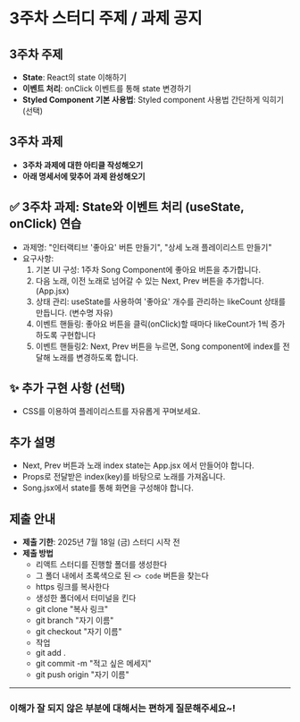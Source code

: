 # 3주차 스터디 주제 / 과제 공지

## 3주차 주제

*   **State**: React의 state 이해하기
*   **이벤트 처리**: onClick 이벤트를 통해 state 변경하기
*   **Styled Component 기본 사용법**: Styled component 사용법 간단하게 익히기 (선택)

## 3주차 과제

*   **3주차 과제에 대한 아티클 작성해오기**
*   **아래 명세서에 맞추어 과제 완성해오기**

## ✅ 3주차 과제: State와 이벤트 처리 (useState, onClick) 연습

*  과제명: "인터랙티브 '좋아요' 버튼 만들기", "상세 노래 플레이리스트 만들기"
* 요구사항:
    1. 기본 UI 구성: 1주차 Song Component에 좋아요 버튼을 추가합니다.
    2. 다음 노래, 이전 노래로 넘어갈 수 있는 Next, Prev 버튼을 추가합니다. (App.jsx)
    3. 상태 관리: useState를 사용하여 '좋아요' 개수를 관리하는 likeCount 상태를 만듭니다. (변수명 자유)
    4. 이벤트 핸들링: 좋아요 버튼을 클릭(onClick)할 때마다 likeCount가 1씩 증가하도록 구현합니다
    5. 이벤트 핸들링2: Next, Prev 버튼을 누르면, Song component에 index를 전달해 노래를 변경하도록 합니다.

## ✨ 추가 구현 사항 (선택)

*   CSS를 이용하여 플레이리스트를 자유롭게 꾸며보세요.

## 추가 설명

*   Next, Prev 버튼과 노래 index state는 App.jsx 에서 만들어야 합니다.
*   Props로 전달받은 index(key)를 바탕으로 노래를 가져옵니다.
*   Song.jsx에서 state를 통해 화면을 구성해야 합니다.

## 제출 안내

*   **제출 기한**: 2025년 7월 18일 (금) 스터디 시작 전
*   **제출 방법**
    *   리액트 스터디를 진행할 폴더를 생성한다
    *   그 폴더 내에서 초록색으로 된 `<> code` 버튼을 찾는다
    *   https 링크를 복사한다
    *   생성한 폴더에서 터미널을 킨다
    *   git clone "복사 링크"
    *   git branch "자기 이름"
    *   git checkout "자기 이름"
    *   작업
    *   git add .
    *   git commit -m "적고 싶은 메세지"
    *   git push origin "자기 이름"

---

### 이해가 잘 되지 않은 부분에 대해서는 편하게 질문해주세요~!
